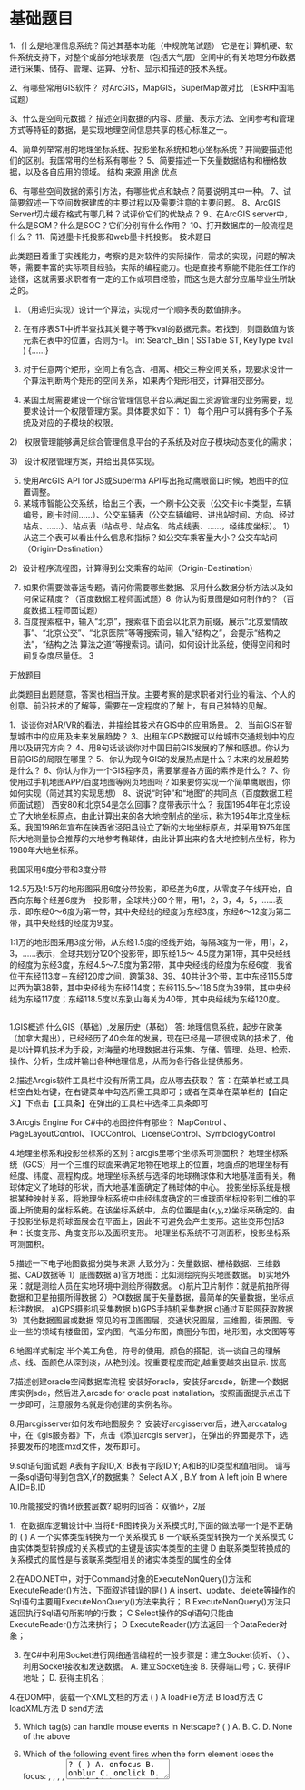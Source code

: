 # 基础题目

1、什么是地理信息系统？简述其基本功能（中规院笔试题）
它是在计算机硬、软件系统支持下，对整个或部分地球表层（包括大气层）空间中的有关地理分布数据进行采集、储存、管理、运算、分析、显示和描述的技术系统。

2、有哪些常用GIS软件？
对ArcGIS，MapGIS，SuperMap做对比 （ESRI中国笔试题）

3、什么是空间元数据？
描述空间数据的内容、质量、表示方法、空间参考和管理方式等特征的数据，是实现地理空间信息共享的核心标准之一。

4、简单列举常用的地理坐标系统、投影坐标系统和地心坐标系统？并简要描述他们的区别。我国常用的坐标系有哪些？
5、简要描述一下矢量数据结构和栅格数据，以及各自应用的领域。
结构 来源 用途 优点

6、有哪些空间数据的索引方法，有哪些优点和缺点？简要说明其中一种。
7、试简要叙述一下空间数据建库的主要过程以及需要注意的主要问题。
8、ArcGIS Server切片缓存格式有哪几种？试评价它们的优缺点？
9、在ArcGIS server中，什么是SOM？什么是SOC？它们分别有什么作用？
10、打开数据库的一般流程是什么？
11、简述墨卡托投影和web墨卡托投影。
技术题目

此类题目着重于实践能力，考察的是对软件的实际操作，需求的实现，问题的解决等，需要丰富的实际项目经验，实际的编程能力。也是直接考察能不能胜任工作的途径，这就需要求职者有一定的工作或项目经验，而这也是大部分应届毕业生所缺乏的。

1. （用递归实现）设计一个算法，实现对一个顺序表的数值排序。
2. 在有序表ST中折半查找其关键字等于kval的数据元素。若找到，则函数值为该元素在表中的位置，否则为-1。
int Search_Bin ( SSTable ST, KeyType kval ) {……}

3. 对于任意两个矩形，空间上有包含、相离、相交三种空间关系，现要求设计一个算法判断两个矩形的空间关系，如果两个矩形相交，计算相交部分。
4. 某国土局需要建设一个综合管理信息平台以满足国土资源管理的业务需要，现要求设计一个权限管理方案。具体要求如下：
1） 每个用户可以拥有多个子系统及对应的子模块的权限。

2） 权限管理能够满足综合管理信息平台的子系统及对应子模块动态变化的需求；

3） 设计权限管理方案，并给出具体实现。

5. 使用ArcGIS API for JS或Superma API写出拖动鹰眼窗口时候，地图中的位置调整。
6. 某城市智能公交系统，给出三个表，一个刷卡公交表（公交卡ic卡类型，车辆编号，刷卡时间……）、公交车辆表（公交车辆编号、进出站时间、方向、经过站点、……）、站点表（站点号、站点名、站点线表、……，经纬度坐标）。
1） 从这三个表可以看出什么信息和指标？如公交车乘客量大小？公交车站间（Origin-Destination）

2）设计程序流程图，计算得到公交乘客的站间（Origin-Destination）

7. 如果你需要做春运专题，请问你需要哪些数据、采用什么数据分析方法以及如何保证精度？（百度数据工程师面试题）8. 你认为街景图是如何制作的？（百度数据工程师面试题）
9. 百度搜索框中，输入“北京”，搜索框下面会以北京为前缀，展示“北京爱情故事”、“北京公交”、“北京医院”等等搜索词，输入“结构之”，会提示“结构之法”，“结构之法 算法之道”等搜索词。请问，如何设计此系统，使得空间和时间复杂度尽量低。
3

开放题目

此类题目出题随意，答案也相当开放。主要考察的是求职者对行业的看法、个人的创意、前沿技术的了解等，需要在一定程度的了解上，有自己独特的见解。

1、谈谈你对AR/VR的看法，并描绘其技术在GIS中的应用场景。
2、当前GIS在智慧城市中的应用及未来发展趋势？
3、出租车GPS数据可以给城市交通规划中的应用以及研究方向？
4、用8句话谈谈你对中国目前GIS发展的了解和感想。你认为目前GIS的局限在哪里？
5、你认为现今GIS的发展热点是什么？未来的发展趋势是什么？
6、你认为作为一个GIS程序员，需要掌握各方面的素养是什么？
7、你使用过手机地图APP/百度地图等网页地图吗？如果要你实现一个简单鹰眼图，你如何实现（简述其的实现思想）
8、说说“时钟”和“地图”的共同点（百度数据工程师面试题）
西安80和北京54是怎么回事？度带表示什么？
我国1954年在北京设立了大地坐标原点，由此计算出来的各大地控制点的坐标，称为1954年北京坐标系。我国1986年宣布在陕西省泾阳县设立了新的大地坐标原点，并采用1975年国际大地测量协会推荐的大地参考椭球体，由此计算出来的各大地控制点坐标，称为1980年大地坐标系。

我国采用6度分带和3度分带

  1∶2.5万及1∶5万的地形图采用6度分带投影，即经差为6度，从零度子午线开始，自西向东每个经差6度为一投影带，全球共分60个带，用1，2，3，4，5，……表示．即东经0～6度为第一带，其中央经线的经度为东经3度，东经6～12度为第二带，其中央经线的经度为9度。

  1∶1万的地形图采用3度分带，从东经1.5度的经线开始，每隔3度为一带，用1，2，3，……表示，全球共划分120个投影带，即东经1.5～ 4.5度为第1带，其中央经线的经度为东经3度，东经4.5～7.5度为第2带，其中央经线的经度为东经6度．我省位于东经113度－东经120度之间，跨第38、39、40共计3个带，其中东经115.5度以西为第38带，其中央经线为东经114度；东经115.5～118.5度为39带，其中央经线为东经117度；东经118.5度以东到山海关为40带，其中央经线为东经120度。


##
1.GIS概述 什么GIS（基础）,发展历史（基础） 答: 地理信息系统，起步在欧美（加拿大提出），已经经历了40余年的发展，现在已经是一项很成熟的技术了，他是以计算机技术为手段，对海量的地理数据进行采集、存储、管理、处理、检索、操作、分析，生成并输出各种地理信息，从而为各行各业提供服务。

2.描述Arcgis软件工具栏中没有所需工具，应从哪去获取？
答：在菜单栏或工具栏空白处右键，在右键菜单中勾选所需工具即可；或者在菜单在菜单栏的【自定义】下点击【工具条】在弹出的工具栏中选择工具条即可

3.Arcgis Engine For C#中的地图控件有那些？
MapControl 、PageLayoutControl、TOCControl、LicenseControl、SymbologyControl

4.地理坐标系和投影坐标系的区别？arcgis里哪个坐标系可测面积？
地理坐标系统（GCS）用一个三维的球面来确定地物在地球上的位置，地面点的地理坐标有经度、纬度、高程构成。地理坐标系统与选择的地球椭球体和大地基准面有关。椭球体定义了地球的形状，而大地基准面确定了椭球体的中心。 投影坐标系统是根据某种映射关系，将地理坐标系统中由经纬度确定的三维球面坐标投影到二维的平面上所使用的坐标系统。在该坐标系统中，点的位置是由(x,y,z)坐标来确定的。由于投影坐标是将球面展会在平面上，因此不可避免会产生变形。这些变形包括3种：长度变形、角度变形以及面积变形。 地理坐标系统不可测面积，投影坐标系可测面积。

5.描述一下电子地图数据分类与来源
大致分为：矢量数据、栅格数据、三维数据、CAD数据等 1）底图数据 a)官方地图：比如测绘院购买地图数据。 b)实地外采：就是测绘人员在实地环境中测绘所得数据。 c)航片卫片制作：就是航拍所得数据和卫星拍摄所得数据 2）POI数据 属于矢量数据，最简单的矢量数据，坐标点标注数据。 a)GPS摄影机采集数据 b)GPS手持机采集数据 c)通过互联网获取数据 3）其他数据图层或数据 常见的有卫图图层，交通状况图层，三维图，街景图。专业一些的领域有楼盘图，室内图，气温分布图，商圈分布图，地形图，水文图等等

6.地图样式制定
半个美工角色，符号的使用，颜色的搭配，谈一谈自己的理解 点、线、面颜色从深到淡，从艳到浅。视重要程度而定,越重要越突出显示. 拔高

7.描述创建oracle空间数据库流程
安装好oracle，安装好arcsde，新建一个数据库实例sde，然后进入arcsde for oracle post installation，按照画面提示点击下一步即可，注意服务名就是你创建的实例名称。

8.用arcgisserver如何发布地图服务？
安装好arcgisserver后，进入arccatalog中，在《gis服务器》下，点击《添加arcgis server》，在弹出的界面提示下，选择要发布的地图mxd文件，发布即可。

9.sql语句面试题
A表有字段ID,X; B表有字段ID,Y; A和B的ID类型和值相同。 请写一条sql语句得到包含X,Y的数据集？ Select A.X , B.Y from A left join B where A.ID=B.ID

10.所能接受的循环嵌套层数?
聪明的回答：双循环，2层

1．在数据库逻辑设计中,当将E-R图转换为关系模式时,下面的做法哪一个是不正确的 ( )
A 一个实体类型转换为一个关系模式 B 一个联系类型转换为一个关系模式 C 由实体类型转换成的关系模式的主键是该实体类型的主键 D 由联系类型转换成的关系模式的属性是与该联系类型相关的诸实体类型的属性的全体

2.在ADO.NET中，对于Command对象的ExecuteNonQuery()方法和ExecuteReader()方法，下面叙述错误的是( )
A insert、update、delete等操作的Sql语句主要用ExecuteNonQuery()方法来执行； B ExecuteNonQuery()方法只返回执行Sql语句所影响的行数； C Select操作的Sql语句只能由ExecuteReader()方法来执行； D ExecuteReader()方法返回一个DataReder对象；

3. 在C#中利用Socket进行网络通信编程的一般步骤是：建立Socket侦听、（ ）、利用Socket接收和发送数据。
A. 建立Socket连接 B. 获得端口号；C. 获得IP地址； D. 获得主机名；

4.在DOM中，装载一个XML文档的方法 ( )
A loadFile方法 B load方法 C loadXML方法 D send方法

5.  Which tag(s) can handle mouse events in Netscape? ( )
A.   B.  C. 
D.  None of the above

6.  Which of the following event fires when the form element loses the focus: , , , , <textarea>? ( ) A.  onfocus B.  onblur C.  onclick D.  ondblclick 7.  What is the correct syntax for referring to an external script called " abc.js"?( ) A. <script href=" abc.js"> B. <script name=" abc.js"> C. <script src=" abc.js"> D.  None of the above 选择题答案：1D 2C 3 A 4B 5B 6 B 7C 8.B/S模式中客户端向服务器发送请求有几种方式。 9.SQLSERVER服务器中，给定表 table1 中有两个字段 ID、LastUpdateDate，ID表示更新的事务号， LastUpdateDate表示更新时的服务器时间，请使用一句SQL语句获得最后更新的事务号。 10.简述你对类、对象、接口它们之间关系的理解。 对象是类的实例化，需要被继承之后才能发挥作用的类 11.你使用过 Google 地图吗？如果要你实现一个简单鹰眼图，你如何实现（简述其的实现思想） 12.列举一些你曾经参与的项目，以及你在该项目中的角色，和你在该项目中获得的收获。 城信所GIS程序员笔试部分题目：（完全原题） 1.什么是元数据？ 元数据就是用来定义数据的数据metadata 2.简单列举常用的地理坐标系统、投影坐标系统和地心坐标系统？并简要描述他们的区别。 地理坐标系统：WGS84； 投影坐标系统：北京54，西安80。 地理坐标系统与投影坐标系统的区别： 1）.地理坐标系统是以经纬度为地图的存储单位，确定一个可以量化计算的椭球体，还有一个可以将该椭球体定位的大地基准面。 2）.投影坐标系统是以长度单位（通常是米）来进行地图的存储，要确定一个投影坐标，首先要有一个球面坐标，然后就是转化过程，即通过一定的算法（高斯克吕格就是一种投影算法），将该球面坐标投影成为平面坐标。 3.简要描述一下矢量数据结构和栅格数据，以及各自应用的领域。 a.栅格结构是以规则的阵列来表示空间地物或现象分布的数据组织，组织中的每个数据表示地物或现象的非几何属性特征。 b.矢量数据结构是通过记录坐标的方式尽可能精确地表示点、线和多边形等地理实体，坐标空间设为连续，允许任意位置、长度和面积的精确定义。 c.栅格数据操作总的来说容易实现，矢量数据操作则比较复杂； d.栅格结构是矢量结构在某种程度上的一种近似，对于同一地物达到于矢量数据相同的精度需要更大量的数据；在坐标位置搜索、计算多边形形状面积等方面栅格结构更为有效，而且易于遥感相结合，易于信息共享； e.矢量结构对于拓扑关系的搜索则更为高效，网络信息只有用矢量才能完全描述，而且精度较高。对于地理信息系统软件来说，两者共存，各自发挥优势是十分有效的。 4.有哪些空间数据的索引方法，有哪些优点和缺点？简要说明其中一种。 a.简单网格空间索引：把空间划分为大小相同的网格。根据每个实体的空间范围把实体网格划成不同的部分，每个梅岭记录落入该格内的空间实体的编号，每一部分对应的网格分别增加新的记录以反映当前处理实体； b.KD树：是一种基于点的动态索引方法。在二维坐标下，根据插入结点的X,Y坐标对空间进行交叉分割，把数据递归地划分为一个二叉查找树； c.R树：R树由中间结点和叶结点组成，实际数据对象的最小外接矩形存储在叶结点中，中间结点通过聚集其低层结点的外接矩形形成，包含所有这些外接矩形。 5.试简要叙述一下空间数据建库的主要过程以及需要注意的主要问题。 完整的数据建库过程包括：数据库建模过程、数据监理过程、利用各种工具将各种数据入库的过程。 A．数据库建模过程。这一过程主要是根据行业应用特点及对其的理解，制定出比较规范的数据规范，在逻辑上建设数据库。 B. 数据监理过程。这一过程主要是检测数据的正确性，从而保证建库的准确性。 C．狭义上的建库主要是指利用各种工具将各种数据入库的过程。在这个过程中最重要的是多源数据的集成问题。数据格式转换模式格式转换模式是传统的GIS数据集成方法，也是入库的基本思想。在这种模式下，其他数据格式经专门的数据转换程序进行格式转换后，就可以进行入库了。这是目前GIS系统集成的主要办法。基本上每个GIS平台都提供了一些数据转换工具，以ESRI公司的ArcGIS 平台为例子，其提供了ArcToolBox工具箱，功能比较完善和强大，基本上支持所有市面上主流的各种GIS数据 6.试述坐标变换的基本原理？写出仿射变换的主要处理过程。 坐标变换的基本原理是：是通过改变对应的参数，如基准面，椭球体，或者投影计算方法，实现由一种坐标系统向另一种坐标系统转换转换的过程。（找不到相关的资料，自己总结的） 仿射变换：是空间直角坐标变换的一种，它是一种二维坐标到二维坐标之间的线性变换，保持二维图形的“平直线”和“平行性”，其可以通过一系列的原子变换的复合来实现，包括平移(Translation)、缩放（Scale）、翻转（Flip）、旋转（Rotation）和剪切(Shear)。 海维公司GIS程序员笔试部分题目：（凭记忆） 1.SQL查询语句。（南方数码公司SQL查询也是重点考查内容） 2.给定一个变量IFeatureClass：fcs，另外一个变量IPolygon：poly。要求从fcs中获取与poly相交的所有要素的集合。 请用代码实现上述过程。 3. ArcGIS Server切片缓存格式有哪几种？试评价它们的优缺点？ a.ArcGIS Server缓存瓦片文件格式一般来说有三种：JPEG、PNG32及PNG8。 b.这三种文件格式在一些方面上有些不同，这些不同就决定了他们主要应用的方向。以下详细看看主要的差别：      1)、是否支持透明：JPEG不支持透明底色，PNG32与PNG8支持透明底色。也就是作为最低层的底图可以使用JPEG，其他地方最好使用PNG格式。      2)、支持的颜色级别：JPEG与PNG32支持16万色，而PNG8支持256色。对于需要丰富颜色表达的图层，建议采用JPEG或者PNG32，对于简单的要素渲染的需求，则选择PNG8比较合适。      3)、存储方式 ：JPEG为有损带高压缩比的文件格式，能支持55-90的压缩比例。而PNG32和PNG8都是无损的。图片精度高，同时占用磁盘空间较大。 c.综合上述的特点一般来说JPEG比较适合用于影像切片，PNG32则适中与影像与矢量的切片。由于支持的颜色数较少及透明的特点PNG8更适合用于矢量数据的切片。 4.地理坐标与投影坐标有什么区别和联系。 1）.地理坐标系统是以经纬度为地图的存储单位，确定一个可以量化计算的椭球体，还有一个可以将该椭球体定位的大地基准面。 2）.投影坐标系统是以长度单位（通常是米）来进行地图的存储，要确定一个投影坐标，首先要有一个球面坐标，然后就是转化过程，即通过一定的算法（高斯克吕格就是一种投影算法），将该球面坐标投影成为平面坐标。 5.用递归算法计算第30个数字。 1，1，2，3，5…. 6.认为身为一个GIS程序员，需要掌握的各方面素养是什么？ a.编程语言能力 b.英语 c.学习能力 d.文档能力 e.创造能力 7.如何管理一个软件项目，你认为一个软件开发项目重点应该放在哪一部分？ 无答案 8.你认为现今GIS的发展热点是什么？GIS的发展趋势会是怎样？ WEB GIS 三维GIS 数字地球共享，三维 ArcEngine知识 1.数据库的三种形式： a)Mdb数据库形式 b)文件形式（如shp,Tin,Raster） c)SDE数据库形式 2.打开数据库的一般流程： a)定义IWorkspaceFactory变量pWsf; b)创建具体的WorkspaceFactory,如 pWsf=new ShapeWorkspaceFactory; pWsf=new AccessWorkspaceFactory; c)利用Open或者OpenFromFile打开数据库，产生IWorkSapce对象，即为数据库对象。 3.如何理解ILayer，IFeatureClass，IFeatureLayer与IFeature的关系。 IFeayureLayer是ILayer的子类 ， IFeature是IFeatureLayer中的一个要素。可以 从IFeatureLayer中得到IFeatureClass  再利用游标IFeatureCursor就可以把这些IFeature一个个遍历出来了！

# GIS开发面试问题：
1、请做个自我介绍

2、路由生命周期（也叫导航守卫）

1）全局守卫：是指路由实例上直接操作的钩子函数，特点是所有路由配置的组件都会触发，直白点就是触发路由就会触发这些钩子函数

beforeEach（to，from， next）

beforeResolve（to，from， next）

afterEach（to，from）

2）路由守卫： 是指在单个路由配置的时候也可以设置的钩子函数

beforeEnter（to，from， next）

3）组件守卫：是指在组件内执行的钩子函数，类似于组件内的生命周期，相当于为配置路由的组件添加的生命周期钩子函数。

beforeRouteEnter（to，from， next）

beforeRouteUpdadte（to，from， next）

beforeRouteLeave（to，from， next）

3.关于你在简历中提到的项目,都使用了那些技术栈来进行开发?

答: 首先是Web前端使用了 jQuery + Bootstrap 这样一个通用的技术栈,然后后台管理使用了Vue + Vue-router + Element-UI ,接口服务使用的是node + Express 框架,可以方便的实现 MySQL数据库的连接。

4.你的平台使用了天地图,说一下这个服务是什么格式的类型,具体是怎样加载出来的?

答: 天地图的服务采用的是 OGC 的网络地图瓦片服务 (WMTS) 标准。

简单来说,就是天地图提供了这样一个WMTS的标准服务,开发者向天地图地图服务发出请求,从而调用其在线瓦片地图,然后在OpenLayers中使用对应加载瓦片地图的方法进行调用,就可以在前端进行展示了。

5.在openLayers中如何加载WMTS服务?

答: 在openLayers中可以通过olsourse.WMTS 以及 ol.sourse.XYZ等方式加载WMTS服务，ol.source.XYZ的方式比较简单，只需要输入修改url和xyz以及坐标系即可。而ol.source.WMTS较复杂，需要配置原点、分辨率数组、分辨率对应的级别、坐标系的参数等。

6.你刚才有提到WMS,可以具体说一下WMS和WMTS两者的区别吗?

答: WMTS服务和WMS服务本质区别即对客户端请求服务的响应不同

比如在接受客户端请求WMTS服务时，返回给客户端是固定大小的瓦片，客户端根据索引号来获取每一张瓦片，而后拼接成地图进行展示，其采取缓存技术来替代实时对数据进行可视化，用以提高地图响应能力。

而当客户端请求WMS服务时，返回给客户端是一张完整的图片，客户端取到直接展示。

7.你还用过其他OGC标准的服务吗?

WFS(要素服务) WPS(地理处理服务) WCS等

8.你现在使用的天地图的坐标系是什么坐标系?

答: CGCS2000

9.有没有了解过web墨卡托投影,两者有什么区别,如何快速分辨?

地理坐标系和投影坐标系的区别

快速分辨:单位(经纬度坐标和xy的区别)和形状两方面(web墨卡托投影为正方形)

10.其他一下常用的大地坐标系和投影坐标系有哪些,简述一下两者的区别?

大地坐标系(地理坐标系) --三维(单位:经纬度坐标,大地高)

投影坐标系(平面坐标系) --二维(单位: XYZ坐标)

11.为什么JS是单线程?

单线程:在同一时间只能做一件事

js也有多线程能力,即web worker,但有限制,无法操作DOM

因为js主要功能是操作DOM,如果有多线程,其中一个线程要删除一个div,另外一个线程要给这个div添加子元素,那到底要听那个线程的呢,这样会产生很多冲突.

12.JS单线程的问题及解决方法

单线程引发的问题:所有任务都需要排队,前一个任务结束,才会执行后一个任务,这样一些耗时很长的任务就会阻塞页面的操作,如果一值等待则会非常不合理

解决办法:引入异步,添加了一个消息队列, 即将一些需要等待的任务分类按顺序放在消息队列中,先执行可以直接执行的任务,之后不停的去消息队列询问是否有任务可以执行,有就将任务重新放到主线程里执行,没有就继续之前的操作,这个过程就是js的事件轮询

1.所有任务都在主线程上执行,形成一个执行栈

2.如果执行栈中的所有同步任务执行完毕,js就会读取消息队列中的异步任务,如果有可以执行的任务就把它放到执行栈中并开始执行

3.主线程不断重复上面的第二步,这样的一个循环称为事件循环

13.js中的宏任务和微任务

js将异步队列里的任务划分为宏任务和微任务,有时也把同步任务视为宏任务

主进程: 同步任务 1).Promise里面(非回调) 2).async await里面的同步化代码

消息队列: 异步任务 - 微任务队列 : 1). process.nextTick 2). Promise.then回调 3). MO

- 宏任务队列 : 1). setTimeout, setInterval, setImmediate 2). I/O 3). UI rendering

执行顺序:

执行主线程执行栈中的任务 ----> 同步代码(宏任务) : 同步代码, promise中的代码 , await中的代码 -----> 当主线程执行栈清空 ----> 执行微任务队列 ----> 微任务(异步) : 返回的promise回调(即.then里面的内容) ----> 微任务队列清空 -----> 执行宏任务队列 ----> 宏任务(异步) :定时器任务 ----> 宏任务队列清空 -----> 回到主线程,所有任务队列清空

没有任务就所有任务队列清空,如果还有任务,就继续进行上面的轮询。



14. 除了使用天地图等第三方地图，你有没有尝试着自己发布一些地图来使用?

开源的geoserver 或者商用的ArcGIS\SuperMap\MapGIS的服务发布平台





点击了解更多GIS开发就业信息​www.wjx.cn/vj/hJCzVnR.aspx
​www.wjx.cn/vj/hJCzVnR.aspx





除了以上问题，还有一些根据自己情况来回答的问题，比如：

1.如果我在渲染一个点图层的时候，这个点的数量非常多，一次加载的话会非常慢，有什么办法可以改善这个加载速度？

2.如果我现在要查询一条河周边有哪些有污染的工厂需要搬迁,用你现在的技术要如何实现?

3.你还用OpenLayers做过什么?

4.在项目完成前后对比,你最大的收获是什么?

5.你在项目中主要的工作是什么,讲解一下具体思路?

6.你认为自己项目中的亮点有哪些,具体讲一下。

7.是否学习过cesium?

8.是否学习过vue3和TS?

9.你对哪个数据库比较熟悉,主要用它来做什么?

10.写过那些SQL语句?

11.你对开源GIS软件有哪些了解?

12.后台接口方面你了解过哪些,post和get有什么不同?

13.你说到WMTS涉及到切片,说说你对切片层级的了解.

14.有没有了解过影像服务和矢量服务的叠加在前端是如何实现的?

15.你对影像的处理有了解过吗?

16.你有做过浏览器的适配吗?

17.项目做了多久,遇到了哪些困难,如何解决的?

18.除了你简历上提到了几个项目,你还做过别的项目吗?

19.你未来一两年有什么规划或者打算?

20.你打算在这边留多久?(外地必问)



2021年百度数据分析师面试题
小编:管理员 1289阅读 2021.06.17
第1题：

一、基础题：

1.GIS的组成部分


第2题：

 2.简述墨卡托投影


第3题：

 3.简述矢量地图与栅格地图的特点和区别


第4题：

二、简答题

1.地图中POI的相关概念


第5题：

 2.你需要做春运专题，请问你需要哪些数据、采用什么数据分析方法以及如何保证精度?


第6题：

 3.你认为街景图是如何制作的?


第7题：

 三、素质题

1.你的方案得不到leader响应怎么办?


第8题：

 2.如果你和你的同事被分配到一个任务的两个模块，他没有完全理解他的模块，并且如果换你做他的模块又会很高效很快完成，你会怎么做?


第9题：

 3.说说“时钟”和“地图”的共同点


 哈啰单车GIS数据分析师。
面试是数据产品部门的经理，下面应该是有10-20 个人的团队，里面有2个是GIS分析师。问了开城时如何估算单车投放数量，考虑哪些数据，数据可行性，如何计算。如何选址投放，要用哪些数据。如何估算人流量，使用什么数据。 由于没有单车的相关分析经验，很难回答这些问题。而且属于比较开放式的。面试的人没有问道任何空间分析的方法，Arcgis使用等，和JD上的要求差别很大。

Q：开城时如何估算单车投放数量，考虑哪些数据，数据可行性，如何计算。如何选址投放，要用哪些数据。如何估算人流量，使用什么数据。

面试问题，以聘请GIS分析师？
地理信息 | 2021-01-03 | 编程黑洞网 | 0条评论 | 329 人阅读



有什么合适的面试问题可以问到GIS分析师职位的候选人？级职位）。

过去，我曾问过有关他们最近的项目以及他们用来跟上行业发展的站点/新闻的问题。

#1 楼
您如何处理无聊的重复性任务？

如果答案没有提到脚本或自动化，那么您应该格外警惕。候选人应该在GIS课程中遇到过脚本语言或宏。

您有什么数据库经验？

许多GIS分析师开始对地理数据库负责-无论他们希望还是适合。任何创建数据库，主键，SQL，外键等方面的经验都将是一大优势。

栅格数据和矢量数据有什么区别？

我认为这是GIS的Fizzbuzz测试。

评论
如果将这些答案拆分成可以独立投票的答案，那就太好了。

– Underdark♦
2011-2-14在10:46
#2 楼
向他们询问他们对GIS分析的热爱和热情。在领导项目之后，他们凭直觉做了什么？他们纯粹出于好奇而进行了什么样的分析？并要求提供具体示例

#3 楼
GIS分析师的职责可能相差很大。对于我们填写的最后一个空缺，必须进行ArcGIS Server管理，所有面试的候选人都有经验。我们将它们放在白板上，并尽可能保密，以绘制它们过去配置/使用过的ArcGIS Server设置的详细图表。这使我们能够很好地理解他们对我们真正需要他们管理的系统/过程的精髓。

使用您的白板，使它们绘制并绘制出事物图。

评论
我会注意细节。我从未使用过ArcGIS Server，但我认为我可以在配置，设置和性能调整方面做得很出色。也许要求潜在员工绘制Web映射堆栈或用于现场数据收集的工作流？看这个过程，不用担心软件，这就是我要说的。

– Alex Leith
2013年9月20日0:50在
#4 楼
我认为询问开源或“社区” GIS项目将是探索其知识库的广泛性以及他们是否参与了这些类型的项目的好方法。当然，gis.stackexchange.com是一个示例，http：//www.openstreetmap.org/可能是另一个示例。

#5 楼
由于GIS是一个不断发展的领域，因此您可以询问候选人的技术观察实践。例如，他们对今天要了解和观看的技术，工具和数据源的看法。

#6 楼
我个人认为GIS分析师应该能够扎实地解决“多边形中点”问题的解决方案。该练习揭示了申请人的空间推理能力。

评论
这仅在程序设计意义上有用。如果只需要使用空间函数，则不需要解决特定的算法实现。如果有人可以找到多边形点或缓冲区算法的解决方案，那么他们的表现要比大多数人要好。

– Alex Leith
2013年9月20日下午0:47
#7 楼
我认为询问候选人对GIS的特定领域感兴趣总是有好处的。这个问题的答案显然范围很广（例如，网络拓扑，分布式GIS，制图等），但应阐明它们可能适合您的项目和/或组织的位置。此外，他们清楚地表达自己的反应可以洞悉他们的沟通技巧；毕竟这是一个棘手的问题。

#8 楼
我最近申请了GIS工作。由于这是一项政府工作，有很多申请人，因此他们有书面的选择权。除了工作特定的部分外，还有一些问题需要检查一般的gis知识：


定义（3-5行）：形状，kml， scale，wms，
INSPIRE（在我们的国家中与gis相关的某些法律名称和
数据集）。
给出2个表的产品和订单（结构在那里）：编写一个
sql查询以获取产品
订单ID xxx的描述。
#9 楼
GIS分析师应该了解基准，投影等信息。因此，我想问一下：什么是基准？

什么是投影？


评论
@Sunil：我相信这个“​​问题”是一个适当的答案，因为主要问题谈论面试问题。

–德夫达塔（Devdatta Tengshe）
13年7月8日在5:07
@Devdatta Tengshe是的，你是对的。我删除了我的帖子。

– Sunil
13年7月8日在5:13
#10 楼

您在Gis分析中的优势/最弱点是什么？
您是“计算者”还是“解释/写作者”？
是什么使您在工作环境中发疯？
您如何看待自己的十年？
为什么雇用您而不是X先生？您能提供什么？
您多久备份一次？
您最喜欢的gis软件是什么？为什么？它比X更好吗？
您将如何表达对上司的抱怨？
哪个最新的gis研究主题吸引您开始一个新项目？
哪个最新的gis相关项目您认为没有用，为什么？


评论
如果将这些答案拆分成可以独立投票的答案，那就太好了。

– Underdark♦
2011-2-14在10:46
坦白地说，这些问题中有一半确实很俗气，只是带有GIS的典型通用面试问题的变体。有关类似的观点，请参见theoatmeal.com/comics/interview_questions。

– Andy W
2011-2-14在15:32
@Andy W：面试中多次问过我每个问题！我的想法和漫画家的想法非常相似。

– Baltok
13年2月7日在20:55
#11 楼
从基础开始

什么是投影？

什么是不同的投影系统？投影坐标系和地理坐标系之间有什么区别？ >什么是尺度？

什么是地理编码？

什么是反向地理编码？

什么是地理参考？
<
什么是地理处理？

最困难的问题：

对您来说更重要的是：金钱还是工作？弱点？

定义多样性？ [GIS经理在2009年6月提出的一个真实问题]



评论
多样性问题与政治正确性或图像处理有关吗？ spaceanalysisonline.com/output/html/LandscapeMetrics.html

– Kirk Kuykendall
2011-2-14 15:41
他们没有指定-只是重复了这个问题。 （同时提到了公司的图像处理和多元文化方面）-提供了工作，但这是伦敦的内心核心，薪水甚至无法支付运输成本。该工作是为2012年伦敦夏季奥运会的安全措施制定的

– Mapperz♦
2011-2-14在16:01


申请表上最可笑的问题-您出生时的性别是？ -这与您将要完成的实际工作有什么关系？

– Mapperz♦
2011-2-14在16:08


如果至少在英国，关于出生性别的询问没有被禁止，我会感到惊讶。

–伊恩·特顿♦
2011-2-14在18:25
@Mapperz-有趣。我不知道奥运会的治安管理系统是否会配备使用面部识别功能来跟踪符合特定特征的人物运动的闭路电视摄像机。 en.wikipedia.org/wiki/…

– Kirk Kuykendall
2011-2-14在18:27


#12 楼
什么是RDBMS？什么是版本控制？您如何将其隐含在GIS中？
您是否参加了ESRI认可的GIS分析高级课程？
您是否拥有计算机科学学位，您认为这是相关的，为什么？
您是否拥有Python，Unix，Linux，ArcGIS的经验？
您擅长创建解决方案，解决问题吗？问题，学习新技术，软件环境以及创建和分析地理数据？给我举几个例子。
哪里有最适合统计分析的GIS数据集的最佳来源？为什么？
什么是平方根均值误差？为什么与地址精度有关？ GIS数据库中的比例尺和距离是什么。
最后一个是技巧问题BTW

#13 楼
您介意使用什么工具吗？

我们不宣传我们工具箱中的工具，因为我们希望通过数据库，脚本和地理分析经验吸引各种各样的人；不一定是ESRI经验或MapInfo经验。培训课程通常可以覆盖一两个课程，并且有足够的时间来提高技能。

#14 楼
对于认为他们可能会解决问题的分析师角色，我认为给他们一个必须解决的问题，或者给他们一个难题，使他们立即就位，并有助于确定可能不会出现在问题中的优势和劣势。

即使是他们无法解决/无法解决的问题，您也可以告诉谁快速放弃，创造性思维，沮丧等。想在您的团队中。

他们最喜欢以前项目的哪些部分-过程，编码，分析，问题解决，调试，对不同解决方案的思考。

#15 楼
我很惊讶没有出现有关空间操作/查询的知识。 br />您可以确定GIS中遇到的一些空间操作吗？ （相交，并集等）

鉴于Area / Layer A and Area / Layer B，如果要确定在Area / Layer A和Area / La中不重叠的区域，则使用什么空间运算B层？

您可能想使用什么查询来识别这条主要道路X公里以内的快餐链？ （期望使用缓冲功能而不是使用距离公式的查询）

评估他们是否真的可以在GIS上下文中进行分析。

#16 楼
您有任何想问我们的问题吗？

我不知道我下午休假几次，接受采访时，我被问了一百万，一个关于我自己的问题是55分钟，然后在面试结束时，也许我有五分钟的时间问准雇主问题。当然，在最近的五分钟内，每个人都渴望参加其他会议或试图赶紧与下一位候选人保持时间表。

请记住，您最好的候选人将回访您。就像将面试都安排在平等的同事之间进行会议一样对待面试。


哈啰出行面经【地理信息工程师】
【一面】小姐姐（985本硕），微信电话面试，30min左右，2020.11.3
自我介绍
项目深挖，包括用什么方法做什么，意义，有没有验证、数据情况、使用的方法原理等，还挺细。我是被问了两个和岗位有关的项目
聊python（我的项目中用到），具体用什么包，什么数据库
常用的GIS分析工具举例
场景应用题：一个是如何推荐最优上车点，二是如何利用现有数据确定商圈出入口
做过的项目中碰到的最大问题，如何解决
三个优缺点，并举例
反问：有什么问题

【二面】小哥哥（华为来的算法工程师），微信视频面试，40min左右，2020.11.5
上来一顿下天马行空聊，公司发展情况、出行这块业务的发展、部门重点是在做什么、岗位三个方面的内容、上海落户、为什么想来公司、还聊了一面的情况等……（我一直在听，时不时附和一两句）
C++专业知识：多态、构造函数、设计模式、野指针、内存、常量变量
问了笔试里的一些题：表示很惊讶我水准原点高程能答对（我连懵带猜的，一时也记不清到底是70.多少了）
GIS里面的空间索引
聊项目
软件设计的总体流程，会考虑哪些因素
又开始天马行空聊……需要的人才、架构、地图、产品、这个岗位所属部门、发展空间大、目标赶超滴滴美团、校招社招扩充……
反问：部门人数和后续流程
我室友说她就是写了面经才拿到offer的，暂且信她一回。面试中项目聊得挺来，工作内容也是我比较喜欢的，所以……还是很希望能去的。
两天没消息了，有没有已经收到HR面的小伙伴？
之前几家面试，遇到过技术面过得很好（直接说行的那种）后来又突然就凉了的情况，就很慌，时刻在反思自己有没有什么是不该说但说了的，啊，好累。

----------------------分割线--------------------------------

因为前面面试的时候，面试官说13号他们会终止所有的流程。心惊胆颤地等到周一，向二面试官询问面试进度。刚发了消息，就有HR面试官加了我，我以为是二面面试官看到消息了，只是没空回复，直接派HR加我。欣喜若狂，内心想着，果然机会要自己争取。等到下午电话面试的时候，二面的面试官回了条消息：后续会有HR联系你的，勿急。啊啊啊啊啊啊啊啊啊啊……

贴面经果然有效，给HR面补上。继续祈愿祈愿！！！！

【HR面】小哥哥，微信电话面试，25min左右，2020.11.9
没有自我介绍，直接问目前offer，薪资情况
为什么要来上海工作
目前的毕设情况，能不能去实习
结合你目前的情况，有哪些技能足够掌握，可以放一放，有哪些还要去加强
如果你来，这里有很多方向，说说的你的打算
学校三方是线上签订的吧，如果给你三方，一个月内能签嘛
为什么要从武汉到南京
给我说了下一步流程
反问环节
在牛客发帖被同学发现了，你们算偷窥吗，公开处刑啊，我想改名，我不要叫瓜皮……


1. 介绍下你在这个岗位的优势？
2. 你对自己的总结是？
3. 你学的最好的一部分是什么？
4. 学习的难点在哪里，怎么克服的？
5. 学习中遇到了问题你是怎么解决的？
6. UVE 框架中你学过的知识点选你最拿手的给我分享一下？
7. 除了在课堂上学习外有在网上去扩展下相关知识么？学习的途径是什么？
8. JavaScript 最难的是那一部分？现在你是怎么理解的了？
9. webgis 二次开发是什么？能做什么事情？
10. 在学习 webgis 用到了那些软件？ mapbox 是一个什么？ OpenLayers 是一个什么？
Cesium 是一个什么？ HTML 是一个什么？
11. 发布数据的流程是什么样的？你在小组中负责的是什么？
12. 地图展示功能加载的底图是从哪里来的？
13. 地图控件类目是什么？调用的 API 是在哪一个类名？
14. 地图的类名你记得么？
15. 分享一个你学的最好的前端技术？介绍一个你觉得你学的最好的部分。
16. 大地坐标系和直角坐标系的区别？
17. 用到哪些 GIS 软件？你用这个软件主要用来哪些功能？
18. 地理系信息和普通信息最主要的区别是什么？
20. 你未来的职业规划是？

